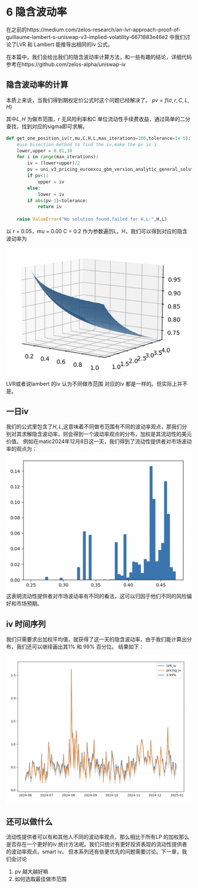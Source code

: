 # 6 隐含波动率
在之前的https://medium.com/zelos-research/an-lvr-approach-proof-of-guillaume-lambert-s-uniswap-v3-implied-volatility-6671883e46e2 中我们讨论了LVR 和 Lambert 能推导出相同的iv 公式。

在本篇中，我们会给出我们的隐含波动率计算方法，和一些有趣的结论，详细代码参考在https://github.com/zelos-alpha/uniswap-iv

## 隐含波动率的计算
本质上来说，当我们得到期权定价公式时这个问题已经解决了。
$pv = f(\sigma,r,C,L,H)$

其中$L,H$ 为做市范围，r 无风险利率和C 单位流动性手续费收益，通过简单的二分查找，找到对应的sigma即可求解。
```python
def get_one_position_iv(r,mu,C,H,L,max_iterations=100,tolerance=1e-5):
    #use bisection method to find the iv,make the pv is 1
    lower,upper = 0.01,10
    for i in range(max_iterations):
        iv = (lower+upper)/2
        pv = uni_v3_pricing_euroexcu_gbm_version_analytic_general_solution(1,H,L,r,mu,C,iv)
        if pv<1:
            upper = iv
        else:
            lower = iv
        if abs(pv-1)<tolerance:
            return iv

    raise ValueError("No solution found,failed for H,L:",H,L)
```

以    r = 0.05，mu = 0.00 C = 0.2 作为参数遍历L，H，我们可以得到对应的隐含波动率为

![alt text](image.png)
LVR或者说lambert 的iv 认为不同做市范围 对应的iv 都是一样的。但实际上并不是。

## 一日iv
我们的公式里包含了$H,L$,这意味着不同做市范围有不同的波动率观点，那我们分别对其求解隐含波动率，则会得到一个波动率观点的分布，加权是其流动性的美元价值。 
例如在matic2024年12月8日这一天，我们得到了流动性提供者对市场波动率的观点为：
![alt text](image-1.png)
这表明流动性提供者对市场波动率有不同的看法，这可以归因于他们不同的风险偏好和市场预期。

## iv 时间序列
我们只需要求出加权平均值，就获得了这一天的隐含波动率，由于我们能计算出分布，我们还可以继续画出其1% 和 99% 百分位。
结果如下：

![alt text](image-2.png)


## 还可以做什么
流动性提供者可以有和其他人不同的波动率观点，那么相比于所有LP 的加权那么是否存在一个更好的iv 统计方法呢。我们只统计有更好投资表现的流动性提供者的波动率观点。smart iv。
但本系列还有些更优先的问题需要讨论。下一章，我们会讨论
1. pv 越大越好嘛
2. 如何选取最佳做市范围
